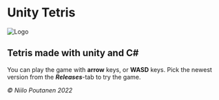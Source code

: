 # Unity Tetris
![Logo](.Tetris/Assets/Textures/SmallLogo.png "Logo")
## Tetris made with unity and C#

You can play the game with **arrow** keys, or **WASD** keys. Pick the newest version from the ***Releases***-tab to try the game.




*© Niilo Poutanen 2022*